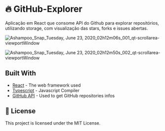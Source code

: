 # 

# :fire: GitHub-Explorer

Aplicação em React que consome API do Github para explorar repositórios, utilizando storage, com visualização das stars, forks e issues abertas.


![Ashampoo_Snap_Tuesday, June 23, 2020_02h12m06s_001_qt-scrollarea-viewportWindow](https://user-images.githubusercontent.com/33272479/85363915-68b80180-b4f8-11ea-83d2-7a4e12d956d3.png)

![Ashampoo_Snap_Tuesday, June 23, 2020_02h12m50s_002_qt-scrollarea-viewportWindow](https://user-images.githubusercontent.com/33272479/85363933-753c5a00-b4f8-11ea-8583-04632fbc2315.png)

## Built With

* [React](https://github.com/facebook/react) - The web framework used
* [Typescript](https://www.typescriptlang.org/) - Javascript Compiler
* [GitHub API](https://api.github.com/) - Used to get GitHub repositories infos

## :memo: License

This project is licensed under the MIT License.
